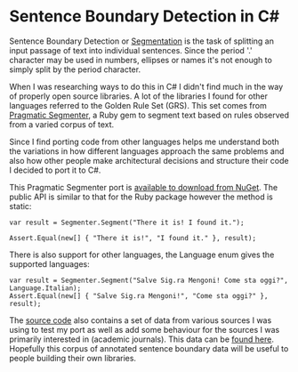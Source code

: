 # Sentence Boundary Detection in C# #

Sentence Boundary Detection or [Segmentation](https://en.wikipedia.org/wiki/Sentence_boundary_disambiguation) is the task of splitting an input passage of text into individual sentences. Since the period '.' character may be used in numbers, ellipses or names it's not enough to simply split by the period character.

When I was researching ways to do this in C# I didn't find much in the way of properly open source libraries. A lot of the libraries I found for other languages referred to the Golden Rule Set (GRS). This set comes from [Pragmatic Segmenter](https://github.com/diasks2/pragmatic_segmenter), a Ruby gem to segment text based on rules observed from a varied corpus of text.

Since I find porting code from other languages helps me understand both the variations in how different languages approach the same problems and also how other people make architectural decisions and structure their code I decided to port it to C#.

This Pragmatic Segmenter port is [available to download from NuGet](https://www.nuget.org/packages/PragmaticSegmenterNet/). The public API is similar to that for the Ruby package however the method is static:

    var result = Segmenter.Segment("There it is! I found it.");

    Assert.Equal(new[] { "There it is!", "I found it." }, result);

There is also support for other languages, the Language enum gives the supported languages:

    var result = Segmenter.Segment("Salve Sig.ra Mengoni! Come sta oggi?", Language.Italian);
    Assert.Equal(new[] { "Salve Sig.ra Mengoni!", "Come sta oggi?" }, result);


The [source code](https://github.com/UglyToad/PragmaticSegmenterNet) also contains a set of data from various sources I was using to test my port as well as add some behaviour for the sources I was primarily interested in (academic journals). This data can be [found here](https://github.com/UglyToad/PragmaticSegmenterNet/blob/master/PragmaticSegmenterNet.Tests.Unit/Languages/Data/EnglishTestData.xml). Hopefully this corpus of annotated sentence boundary data will be useful to people building their own libraries.